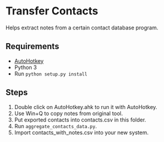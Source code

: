 # Transfer Contacts

Helps extract notes from a certain contact database program.

## Requirements

* [AutoHotkey][autohotkey]
* Python 3
* Run `python setup.py install`

[autohotkey]: https://autohotkey.com/ 

## Steps

1. Double click on AutoHotkey.ahk to run it with AutoHotkey.
2. Use Win+Q to copy notes from original tool.
3. Put exported contacts into contacts.csv in this folder.
4. Run `aggregate_contacts_data.py`.
5. Import contacts_with_notes.csv into your new system.
